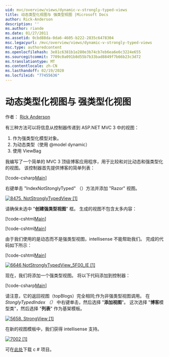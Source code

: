 ```yaml
---
uid: mvc/overview/views/dynamic-v-strongly-typed-views
title: 动态类型化视图与 强类型视图 |Microsoft Docs
author: Rick-Anderson
description: ''
ms.author: riande
ms.date: 01/27/2011
ms.assetid: 0cbd88da-0da6-4605-b222-2835c6478304
msc.legacyurl: /mvc/overview/views/dynamic-v-strongly-typed-views
msc.type: authoredcontent
ms.openlocfilehash: 3e81c6381b1e280e3b74cb7eb6ea6e6c3224e655
ms.sourcegitcommit: 7709c0a091b8d55b7b33bad8849f7b66b23c3d72
ms.translationtype: MT
ms.contentlocale: zh-CN
ms.lasthandoff: 02/19/2020
ms.locfileid: "77455636"
---
```

# <a name="dynamic-v-strongly-typed-views"></a>动态类型化视图与 强类型化视图

作者： [Rick Anderson](https://twitter.com/RickAndMSFT)

有三种方法可以将信息从控制器传递到 ASP.NET MVC 3 中的视图：

1. 作为强类型化模型对象。
2. 为动态类型（使用 @model dynamic）
3. 使用 ViewBag

我编写了一个简单的 MVC 3 顶级博客应用程序，用于比较和对比动态和强类型化的视图。 该控制器首先提供博客的简单列表：

[!code-csharp[Main](dynamic-v-strongly-typed-views/samples/sample1.cs)]

右键单击 "IndexNotStonglyTyped" （）方法并添加 "Razor" 视图。

[![8475. NotStronglyTypedView [1]](dynamic-v-strongly-typed-views/_static/image2.png)](dynamic-v-strongly-typed-views/_static/image1.png)

请确保未选中 "**创建强类型视图**" 框。 生成的视图不包含太多内容：

[!code-cshtml[Main](dynamic-v-strongly-typed-views/samples/sample2.cshtml)]

[!code-cshtml[Main](dynamic-v-strongly-typed-views/samples/sample3.cshtml)]

由于我们使用的是动态而不是强类型视图，intellisense 不能帮助我们。 完成的代码如下所示：

[!code-cshtml[Main](dynamic-v-strongly-typed-views/samples/sample4.cshtml)]

[![6646 NotStronglyTypedView_5F00_IE [1]](dynamic-v-strongly-typed-views/_static/image4.png)](dynamic-v-strongly-typed-views/_static/image3.png)

现在，我们将添加一个强类型视图。 将以下代码添加到控制器：

[!code-csharp[Main](dynamic-v-strongly-typed-views/samples/sample5.cs)]

请注意，它的返回视图（topBlogs）完全相同;作为非强类型视图调用。 在*StonglyTypedIndex （）* 中右键单击，然后选择 "**添加视图**"。 这次选择 "**博客**模型类"，然后选择 "**列表**" 作为基架模板。

[![5658. StrongView [1]](dynamic-v-strongly-typed-views/_static/image6.png)](dynamic-v-strongly-typed-views/_static/image5.png)

在新的视图模板中，我们获得 intellisense 支持。

[![7002 [1]](dynamic-v-strongly-typed-views/_static/image8.png)](dynamic-v-strongly-typed-views/_static/image7.png)

可在[此处](https://blogs.msdn.com/cfs-file.ashx/__key/CommunityServer-Blogs-Components-WeblogFiles/00-00-01-11-73-SSMS/1817.Mvc3ViewDemo.zip)下载 c # 项目。
